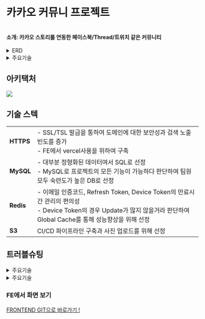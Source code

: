 # **카카오 커뮤니 프로젝트** 
</br>
<strong> 소개: 카카오 스토리를 연동한 페이스북/Thread/트위치 같은 커뮤니티 </strong>
</br>
<br>
<details>
<summary>ERD</summary>
<br>
<img src="https://github.com/jeonghawook/CommunityBackend/assets/126029736/eba8d292-9014-4583-93d3-7d095521d516">
</details>

<details>
<summary>주요기술</summary>
<br>
<img src="">
</details>

## **아키택처**
<img src="https://github.com/jeonghawook/CommunityBackend/assets/126029736/7593b462-b655-4884-8176-eb98ab1cf1c4">

## **기술 스텍**
<table>
 <tr>
    <td><strong>HTTPS</strong></td>
    <td> - SSL/TSL 발급을 통하여 도메인에 대한 보안성과 검색 노출 빈도를 증가<br />
- FE에서 vercel사용을 위하여 구축</td>
  </tr>
  <tr>
    <td><strong>MySQL</strong></td>
    <td> - 대부분 정형화된 데이터여서 SQL로 선정<br />
- MySQL로 프로젝트의 모든 기능이 가능하다 판단하여 팀원 모두 숙련도가 높은 DB로 선정</td>
  </tr>
  <tr>
    <td><strong>Redis</strong></td>
    <td>- 이메일 인증코드, Refresh Token, Device Token의 만료시간 관리의 편의성<br />
- Device Token의 경우 Update가 많지 않을거라 판단하여 Global Cache를 통해 성능향상을 위해 선정</td>
  </tr>
  <tr>
    <td><strong>S3</strong></td>
    <td>CI/CD 파이프라인 구축과 사진 업로드를 위해 선정</td>
  </tr>
</table>

## **트러블슈팅** 
<details>
<summary>주요기술</summary>
<br>
<img src="">
</details>
<details>
<summary>주요기술</summary>
<br>
<img src="">
</details>

### **FE에서 화면 보기**
 [FRONTEND GIT으로 바로가기 ! ](https://github.com/jeonghawook/CommunityFrontend)
